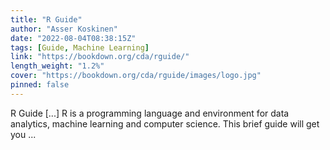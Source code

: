 ```yaml
---
title: "R Guide"
author: "Asser Koskinen"
date: "2022-08-04T08:38:15Z"
tags: [Guide, Machine Learning]
link: "https://bookdown.org/cda/rguide/"
length_weight: "1.2%"
cover: "https://bookdown.org/cda/rguide/images/logo.jpg"
pinned: false
---
```


R Guide [...] R is a programming language and environment for data analytics, machine learning and computer science. This brief guide will get you ...
